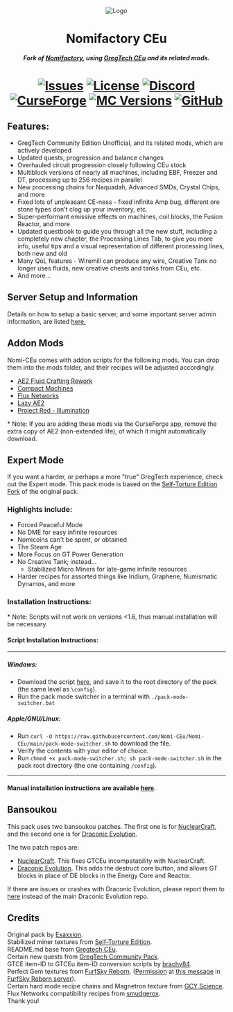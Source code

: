 <p align="center"><img src="https://github.com/Nomi-CEu/Nomi-CEu/assets/103940576/672808a8-0ad0-4d07-809e-08336a928909" alt="Logo"></p>
<h1 align="center">Nomifactory CEu</h1>
<p align="center"><b><i>Fork of <a href="https://github.com/Nomifactory/Nomifactory"> Nomifactory</a>, using <a href="https://github.com/GregTechCEu/GregTech"> GregTech CEu</a> and its related mods.</i></b></p>
<h1 align="center">
    <a href="https://github.com/Nomi-CEu/Nomi-CEu/issues"><img src="https://img.shields.io/github/issues/Nomi-CEu/Nomi-CEu?style=for-the-badge&color=orange" alt="Issues"></a>
    <a href="https://github.com/Nomi-CEu/Nomi-CEu/blob/master/LICENSE"><img src="https://img.shields.io/github/license/Nomi-CEu/Nomi-CEu?style=for-the-badge" alt="License"></a>
    <a href="https://discord.com/invite/zwQzqP8b6q"><img src="https://img.shields.io/discord/927050775073534012?color=5464ec&label=Discord&style=for-the-badge" alt="Discord"></a>
    <br>
    <a href="https://www.curseforge.com/minecraft/modpacks/Nomi-CEu"><img src="https://cf.way2muchnoise.eu/594351.svg?badge_style=for_the_badge" alt="CurseForge"></a>
    <a href="https://www.curseforge.com/minecraft/modpacks/Nomi-CEu"><img src="https://cf.way2muchnoise.eu/versions/For%20MC_594351_all.svg?badge_style=for_the_badge" alt="MC Versions"></a>
    <a href="https://github.com/Nomi-CEu/Nomi-CEu/releases"><img src="https://img.shields.io/github/downloads/Nomi-CEu/Nomi-CEu/total?sort=semver&logo=github&label=&style=for-the-badge&color=2d2d2d&labelColor=545454&logoColor=FFFFFF" alt="GitHub"></a>
</h1>

## Features:
- GregTech Community Edition Unofficial, and its related mods, which are actively developed
- Updated quests, progression and balance changes
- Overhauled circuit progression closely following CEu stock   
- Multiblock versions of nearly all machines, including EBF, Freezer and DT, processing up to 256 recipes in parallel  
- New processing chains for Naquadah, Advanced SMDs, Crystal Chips, and more  
- Fixed lots of unpleasant CE-ness - fixed infinite Amp bug, different ore stone types don't clog up your inventory, etc.   
- Super-performant emissive effects on machines, coil blocks, the Fusion Reactor, and more  
- Updated questbook to guide you through all the new stuff, including a completely new chapter, the Processing Lines Tab, to give you more info, useful tips and a visual representation of different processing lines, both new and old  
- Many QoL features - Wiremill can produce any wire, Creative Tank no longer uses fluids, new creative chests and tanks from CEu, etc.
- And more...  

## Server Setup and Information
Details on how to setup a basic server, and some important server admin information, are listed [here.](https://github.com/Nomi-CEu/Nomi-CEu/blob/main/serverfiles/README.md)

## Addon Mods
Nomi-CEu comes with addon scripts for the following mods. You can drop them into the mods folder, and their recipes will be adjusted accordingly.  
- [AE2 Fluid Crafting Rework](https://www.curseforge.com/minecraft/mc-mods/ae2-fluid-crafting-rework)  
- [Compact Machines](https://www.curseforge.com/minecraft/mc-mods/compact-machines)  
- [Flux Networks](https://www.curseforge.com/minecraft/mc-mods/flux-networks)  
- [Lazy AE2](https://www.curseforge.com/minecraft/mc-mods/lazy-ae2)  
- [Project Red - Illumination](https://www.curseforge.com/minecraft/mc-mods/project-red-illumination)    

\* Note: If you are adding these mods via the CurseForge app, remove the extra copy of AE2 (non-extended life), of which it might automatically download.

## Expert Mode 
If you want a harder, or perhaps a more "true" GregTech experience, check out the Expert mode. This pack mode is based on the [Self-Torture Edition Fork](https://github.com/NotMyWing/Omnifactory-Self-Torture-Edition) of the original pack. 

### Highlights include:
- Forced Peaceful Mode
- No DME for easy infinite resources
- Nomicoins can't be spent, or obtained
- The Steam Age
- More Focus on GT Power Generation
- No Creative Tank; instead...
    - Stabilized Micro Miners for late-game infinite resources  
- Harder recipes for assorted things like Iridium, Graphene, Numismatic Dynamos, and more  

### Installation Instructions:
\* Note: Scripts will not work on versions <1.6, thus manual installation will be necessary. 

#### Script Installation Instructions:
------
##### Windows:   
 - Download the script [here](https://raw.githubusercontent.com/Nomi-CEu/Nomi-CEu/main/pack-mode-switcher.bat), and save it to the root directory of the pack (the same level as `\config`).
 - Run the pack mode switcher in a terminal with `./pack-mode-switcher.bat`

##### Apple/GNU/Linux:    
 - Run `curl -O https://raw.githubusercontent.com/Nomi-CEu/Nomi-CEu/main/pack-mode-switcher.sh` to download the file.
 - Verify the contents with your editor of choice.
 - Run `chmod +x pack-mode-switcher.sh; sh pack-mode-switcher.sh` in the pack root directory (the one containing `/config`).
------

#### Manual installation instructions are available [here](https://github.com/Nomi-CEu/Nomi-CEu/blob/main/overrides/README.md).

## Bansoukou
This pack uses two bansoukou patches. 
The first one is for [NuclearCraft](https://github.com/tomdodd4598/NuclearCraft/tree/1.12.2), and the second one is for [Draconic Evolution](https://github.com/Draconic-Inc/Draconic-Evolution/tree/1.12.2).

The two patch repos are:
- [NuclearCraft](https://github.com/Exaxxion/NuclearCraft/tree/2.18y-ceu). This fixes GTCEu incompatability with NuclearCraft.
- [Draconic Evolution](https://github.com/Nomi-CEu/Draconic-Evolution). This adds the destruct core button, and allows GT blocks in place of DE blocks in the Energy Core and Reactor.

If there are issues or crashes with Draconic Evolution, please report them to [here](https://github.com/Nomi-CEu/Draconic-Evolution/issues) instead of the main Draconic Evolution repo.

## Credits
Original pack by [Exaxxion](https://github.com/Exaxxion).  
Stabilized miner textures from [Self-Torture Edition](https://github.com/NotMyWing/Omnifactory-Self-Torture-Edition).  
README.md base from [Gregtech CEu](https://github.com/GregTechCEu/GregTech).  
Certain new quests from [GregTech Community Pack](https://github.com/GregTechCEu/GregTech-Community-Pack).  
GTCE item-ID to GTCEu item-ID conversion scripts by [brachy84](https://github.com/brachy84).   
Perfect Gem textures from [FurfSky Reborn](http://furfsky.net/). ([Permission](https://ibb.co/bBpksq0) at [this message](https://discord.com/channels/771187253937438762/774353150278369351/938438074503942184) in [FurfSky Reborn server](https://discord.gg/fsr)).  
Certain hard mode recipe chains and Magnetron texture from [GCY Science](https://github.com/GregTechCEu/gregicality-science).  
Flux Networks compatibility recipes from [smudgerox](https://github.com/smudgerox).  
Thank you!
